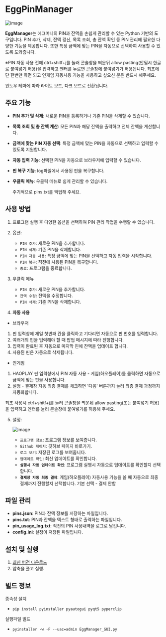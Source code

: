 # EggPinManager
![image](https://github.com/user-attachments/assets/951c12fa-fe4f-484f-816f-d521604c9f39)

**EggManager**는 에그머니의 PIN과 잔액을 손쉽게 관리할 수 있는 Python 기반의 도구입니다. PIN 추가, 삭제, 잔액 갱신, 목록 조회, 총 잔액 확인 등 PIN 관리에 필요한 다양한 기능을 제공합니다. 또한 특정 금액에 맞는 PIN을 자동으로 선택하여 사용할 수 있도록 도와줍니다.

※PIN 자동 사용 전에 ctrl+shitf+j를 눌러 콘솔창을 띄운뒤 allow pasting(안될시 한글로 붙여넣기 허용)을 입력하고 엔터를 누르면 콘솔창에 붙여넣기가 허용됩니다. 최초에 단 한번만 하면 되고 인게임 자동사용 기능을 사용하고 싶으신 분은 반드시 해주세요.

윈도우 테마에 따라 라이트 모드, 다크 모드로 전환됩니다.

## 주요 기능
- **PIN 추가 및 삭제**: 새로운 PIN을 등록하거나 기존 PIN을 삭제할 수 있습니다.
- **목록 조회 및 총 잔액 계산**: 모든 PIN과 해당 잔액을 출력하고 전체 잔액을 계산합니다.
- **금액에 맞는 PIN 자동 선택**: 특정 금액에 맞는 PIN을 자동으로 선택하고 입력할 수 있도록 지원합니다.
- **자동 입력 기능**: 선택한 PIN을 자동으로 브라우저에 입력할 수 있습니다.
- **핀 복구 기능**: log파일에서 사용된 핀을 복구합니다.
- **우클릭 메뉴**: 우클릭 메뉴로 쉽게 관리할 수 있습니다.

  주기적으로 pins.txt를 백업해 주세요.
## 사용 방법
1. 프로그램 실행 후 다양한 옵션을 선택하여 PIN 관리 작업을 수행할 수 있습니다.
2. 옵션:
   - `PIN 추가`: 새로운 PIN을 추가합니다.
   - `PIN 삭제`: 기존 PIN을 삭제합니다.
   - `PIN 자동 사용`: 특정 금액에 맞는 PIN을 선택하고 자동 입력을 시작합니다.
   - `PIN 복구`: 직전에 사용된 PIN을 복구합니다.
   - `종료`: 프로그램을 종료합니다.
  
3. 우클릭 메뉴
   - `PIN 추가`: 새로운 PIN을 추가합니다.
   - `잔액 수정`: 잔액을 수정합니다.
   - `PIN 삭제`: 기존 PIN을 삭제합니다.
     
4. **자동 사용**
 - 브라우저
  1. 핀 입력창에 제일 첫번째 칸을 클릭하고 기다리면 자동으로 핀 번호를 입력합니다.
  2. 여러개의 핀을 입력해야 할 때 팝업 메시지에 따라 진행합니다.
  3. 입력이 완료된 후 자동으로 마지막 핀에 잔액을 업데이트 합니다.
  4. 사용된 핀은 자동으로 삭제됩니다.
 - 인게임
  1. HAOPLAY 핀 입력창에서 PIN 자동 사용 - 게임(하오플레이)를 클릭하면 자동으로 금액에 맞는 핀을 사용합니다.
  2. 설정 - 결제창 자동 최종 결제를 체크하면 '다음' 버튼까지 눌러 최종 결제 과정까지 자동화합니다. 
  
   최초 사용시 ctrl+shitf+j를 눌러 콘솔창을 띄운뒤 allow pasting(또는 붙여넣기 허용)을 입력하고 엔터를 눌러 콘솔창에 붙여넣기를 허용해 주세요.

5. 설정:
   
   ![image](https://github.com/user-attachments/assets/b65fc229-1df9-4c37-96be-b746f5a93c52)


   - `프로그램 정보`: 프로그램 정보를 보여줍니다.
   - `Github 페이지`: 깃허브 페이지 바로가기.
   - `로그 보기`: 저장된 로그를 보여줍니다.
   - `업데이트 확인`: 최신 업데이트를 확인합니다.
   - **`실행시 자동 업데이트 확인`**: 프로그램 실행시 자동으로 업데이트를 확인할지 선택합니다.
   - **`결제창 자동 최종 결제`**: 게임(하오플레이) 자동사용 기능을 쓸 때 자동으로 최종 결제까지 진행할지 선택합니다. 기본 선택 - 결제 안함

## 파일 관리
- **pins.json**: PIN과 잔액 정보를 저장하는 파일입니다.
- **pins.txt**: PIN과 잔액을 텍스트 형태로 출력하는 파일입니다.
- **pin_usage_log.txt**: 직전의 PIN 사용내역을 로그로 남깁니다.
- **config.ini**: 설정이 저장된 파일입니다.

## 설치 및 실행
1. [최신 버전 다운로드](https://github.com/TUVup/EggPinManager/releases/latest)
2. 압축을 풀고 실행.

## 빌드 정보

종속성 설치
- ```
  pip install pyinstaller pyautogui pyqt5 pyperclip
  ```

실행파일 빌드
- ```
  pyinstaller -w -F --uac=admin EggManager_GUI.py
  ```
